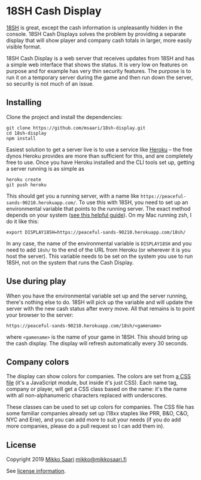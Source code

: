 # 18SH Cash Display

[18SH](https://github.com/msaari/18sh) is great, except the cash information is unpleasantly hidden in the console. 18SH Cash Displays solves the problem by providing a separate display that will show player and company cash totals in larger, more easily visible format.

18SH Cash Display is a web server that receives updates from 18SH and has a simple web interface that shows the status. It is very low on features on purpose and for example has very thin security features. The purpose is to run it on a temporary server during the game and then run down the server, so security is not much of an issue.

## Installing

Clone the project and install the dependencies:

	git clone https://github.com/msaari/18sh-display.git
	cd 18sh-display
	npm install

Easiest solution to get a server live is to use a service like [Heroku](https://www.heroku.com/) – the free dynos Heroku provides are more than sufficient for this, and are completely free to use. Once you have Heroku installed and the CLI tools set up, getting a server running is as simple as

	heroku create
	git push heroku

This should get you a running server, with a name like `https://peaceful-sands-90210.herokuapp.com/`. To use this with 18SH, you need to set up an environmental variable that points to the running server. The exact method depends on your system ([see this helpful guide](https://www.schrodinger.com/kb/1842)). On my Mac running zsh, I do it like this:

	export DISPLAY18SH=https://peaceful-sands-90210.herokuapp.com/18sh/

In any case, the name of the environmental variable is `DISPLAY18SH` and you need to add `18sh/` to the end of the URL from Heroku (or wherever it is you host the server). This variable needs to be set on the system you use to run 18SH, not on the system that runs the Cash Display.

## Use during play

When you have the environmental variable set up and the server running, there's nothing else to do. 18SH will pick up the variable and will update the server with the new cash status after every move. All that remains is to point your browser to the server:

	https://peaceful-sands-90210.herokuapp.com/18sh/<gamename>

where `<gamename>` is the name of your game in 18SH. This should bring up the cash display. The display will refresh automatically every 30 seconds.

## Company colors

The display can show colors for companies. The colors are set from [a CSS file](/css/style.js) (it's a JavaScript module, but inside it's just CSS). Each name tag, company or player, will get a CSS class based on the name: it's the name with all non-alphanumeric characters replaced with underscores.

These classes can be used to set up colors for companies. The CSS file has some familiar companies already set up (18xx staples like PRR, B&O, C&O, NYC and Erie), and you can add more to suit your needs (if you do add more companies, please do a pull request so I can add them in).

## License

Copyright 2019 [Mikko Saari](https://github.com/msaari/) mikko@mikkosaari.fi

See [license information](LICENSE).